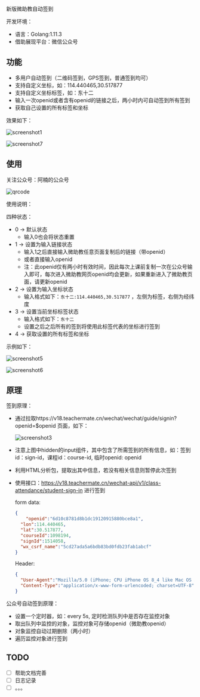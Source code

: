 新版微助教自动签到

开发环境：

- 语言：Golang:1.11.3
- 借助展现平台：微信公众号

## 功能

- 多用户自动签到（二维码签到，GPS签到，普通签到均可）
- 支持自定义坐标，如：114.440465,30.517877
- 支持自定义坐标标签，如：东十二
- 输入一次openid或者含有openid的链接之后，两小时内可自动签到所有签到
- 获取自己设置的所有标签和坐标

效果如下：

![screenshot1](./dist/screenshot1.png)

![screenshot7](./dist/screenshot7.png)

## 使用

关注公众号：阿楠的公众号

![qrcode](./dist/qrcode.jpg)

使用说明：

四种状态：

- 0 -> 默认状态
  - 输入0也会将状态重置
- 1 -> 设置为输入链接状态
  - 输入1之后直接输入微助教任意页面复制后的链接（带openid）
  - 或者直接输入openid
  - 注：此openid仅有两小时有效时间，因此每次上课前复制一次在公众号输入即可，每次进入微助教网页openid均会更新，如果重新进入了微助教页面，请更新openid
- 2 -> 设置为输入坐标状态
  - 输入格式如下：`东十二:114.440465,30.517877` ，左侧为标签，右侧为经纬度
- 3 -> 设置当前坐标标签状态
  - 输入格式如下：`东十二`
  - 设置之后之后所有的签到将使用此标签代表的坐标进行签到
- 4 -> 获取设置的所有标签和坐标

示例如下：

![screenshot5](./dist/screenshot5.jpg)

![screenshot6](./dist/screenshot6.jpg)

## 原理

签到原理：

- 通过拉取https://v18.teachermate.cn/wechat/wechat/guide/signin?openid=$openid 页面，如下：

  ![screenshot3](./dist/screenshot3.png)

- 注意上图中hidden的input组件，其中包含了所需签到的所有信息，如：签到id：sign-id，课程id：course-id, 临时openid: openid

- 利用HTML分析包，提取出其中信息，若没有相关信息则暂停此次签到

- 使用接口：https://v18.teachermate.cn/wechat-api/v1/class-attendance/student-sign-in 进行签到

  form data: 

  ```json
  {
      "openid":"6d10c8781d8b1dc19120915880bce8a1",
  	"lon":114.440465,
  	"lat":30.517877,
  	"courseId":1098194,
  	"signId":1514058,
  	"wx_csrf_name":"5cd27ada5a6bdb83bd0fdb23fab1abcf"
  }

  ```

  Header:

  ```json
  {
  	"User-Agent":"Mozilla/5.0 (iPhone; CPU iPhone OS 8_4 like Mac OS X) AppleWebKit/600.1.4 (KHTML, like Gecko) Mobile/12H143 MicroMessenger/6.2.3 NetType/WIFI Language/zh_CN",
  	"Content-Type":"application/x-www-form-urlencoded; charset=UTF-8"
  }

  ```

公众号自动签到原理：

- 设置一个定时器，如：every 5s, 定时检测队列中是否存在监控对象
- 取出队列中监控的对象，监控对象可存储openid（微助教openid）
- 对象监控自动过期删除（两小时）
- 遍历监控对象进行签到


## TODO

- [ ] 帮助文档完善
- [ ] 日志记录
- [ ] 。。。